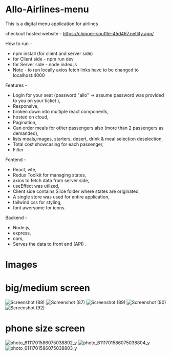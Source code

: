 # Allo-Airlines-menu
This is a digital menu application for airlines

checkout hosted website - https://chipper-souffle-45d467.netlify.app/

How to run - 
* npm install (for client and server side)
* for Client side - npm run dev
* for Server side - node index.js
* Note - to run locally axios fetch links have to be changed to localhost:4000

Features -
* Login for your seat (password "allo" -> assume password was provided to you on your ticket ),
* Responsive,
* broken down into multiple react components,
* hosted on cloud,
* Pagination,
* Can order meals for other passengers also (more than 2 passengers as demanded),
* lists meals,images, starters, desert, drink & meal selection deselection,
* Total cost showcasing for each passenger,
* Filter

Fontend - 
* React, vite,
* Redux Toolkit for managing states,
* axios to fetch data from server side,
* useEffect was utilzed,
* Client side contains Slice folder where states are originated,
* A single store was used for entire application,
* tailwind css for styling,
* font awersome for icons.

Backend - 
* Node.js, 
* express,
* cors,
* Serves the data to front end (API) .

# Images
# big/medium screen

![Screenshot (88)](https://user-images.githubusercontent.com/59249245/207692758-e4bac6cc-a761-48fd-badb-54b02e2e9d27.png)
![Screenshot (87)](https://user-images.githubusercontent.com/59249245/207693258-9e98ef86-81cf-4421-8c7a-0df7701eed51.png)
![Screenshot (89)](https://user-images.githubusercontent.com/59249245/207693320-333bdb5a-4b18-49b2-8504-d6b8fbb9cb6a.png)
![Screenshot (90)](https://user-images.githubusercontent.com/59249245/207693411-bc59a598-7a3f-4d38-b683-e7f1eb014727.png)
![Screenshot (92)](https://user-images.githubusercontent.com/59249245/207693475-f75e75c4-c373-4964-b6c5-23f0624cc7c3.png)
# phone size screen

![photo_6111701586075038802_y](https://user-images.githubusercontent.com/59249245/207694426-589adb48-5344-4b81-8ec7-20c45dd5cd93.jpg)
![photo_6111701586075038804_y](https://user-images.githubusercontent.com/59249245/207694454-3a72ece8-6528-48fe-abb0-8e7c53877056.jpg)
![photo_6111701586075038803_y](https://user-images.githubusercontent.com/59249245/207694478-6b798d2b-e73c-4333-92cc-36cab415918e.jpg)
